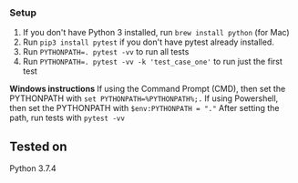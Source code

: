 ### Setup
1. If you don't have Python 3 installed, run `brew install python` (for Mac)
2. Run `pip3 install pytest` if you don't have pytest already installed.
3. Run `PYTHONPATH=. pytest -vv` to run all tests
4. Run `PYTHONPATH=. pytest -vv -k 'test_case_one'` to run just the first test

**Windows instructions**
If using the Command Prompt (CMD), then set the PYTHONPATH with `set PYTHONPATH=%PYTHONPATH%;.`
If using Powershell, then set the PYTHONPATH with `$env:PYTHONPATH = "."`
After setting the path, run tests with `pytest -vv`

## Tested on
Python 3.7.4
